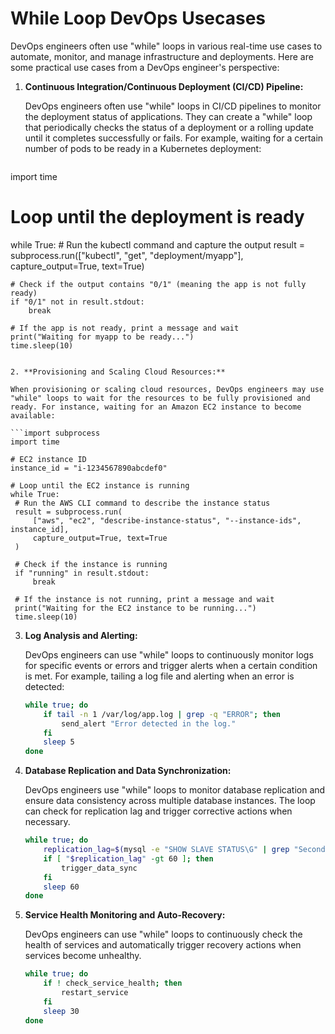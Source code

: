 # While Loop DevOps Usecases

DevOps engineers often use "while" loops in various real-time use cases to automate, monitor, and manage infrastructure and deployments. Here are some practical use cases from a DevOps engineer's perspective:

1. **Continuous Integration/Continuous Deployment (CI/CD) Pipeline:**

   DevOps engineers often use "while" loops in CI/CD pipelines to monitor the deployment status of applications. They can create a "while" loop that periodically checks the status of a deployment or a rolling update until it completes successfully or fails. For example, waiting for a certain number of pods to be ready in a Kubernetes deployment:

   ```import subprocess
import time

# Loop until the deployment is ready
while True:
    # Run the kubectl command and capture the output
    result = subprocess.run(["kubectl", "get", "deployment/myapp"], capture_output=True, text=True)
    
    # Check if the output contains "0/1" (meaning the app is not fully ready)
    if "0/1" not in result.stdout:
        break
    
    # If the app is not ready, print a message and wait
    print("Waiting for myapp to be ready...")
    time.sleep(10)
   ```

2. **Provisioning and Scaling Cloud Resources:**

   When provisioning or scaling cloud resources, DevOps engineers may use "while" loops to wait for the resources to be fully provisioned and ready. For instance, waiting for an Amazon EC2 instance to become available:

   ```import subprocess
import time

# EC2 instance ID
instance_id = "i-1234567890abcdef0"

# Loop until the EC2 instance is running
while True:
    # Run the AWS CLI command to describe the instance status
    result = subprocess.run(
        ["aws", "ec2", "describe-instance-status", "--instance-ids", instance_id],
        capture_output=True, text=True
    )
    
    # Check if the instance is running
    if "running" in result.stdout:
        break
    
    # If the instance is not running, print a message and wait
    print("Waiting for the EC2 instance to be running...")
    time.sleep(10)
   ```

3. **Log Analysis and Alerting:**

   DevOps engineers can use "while" loops to continuously monitor logs for specific events or errors and trigger alerts when a certain condition is met. For example, tailing a log file and alerting when an error is detected:

   ```bash
   while true; do
       if tail -n 1 /var/log/app.log | grep -q "ERROR"; then
           send_alert "Error detected in the log."
       fi
       sleep 5
   done
   ```

4. **Database Replication and Data Synchronization:**

   DevOps engineers use "while" loops to monitor database replication and ensure data consistency across multiple database instances. The loop can check for replication lag and trigger corrective actions when necessary.

   ```bash
   while true; do
       replication_lag=$(mysql -e "SHOW SLAVE STATUS\G" | grep "Seconds_Behind_Master" | awk '{print $2}')
       if [ "$replication_lag" -gt 60 ]; then
           trigger_data_sync
       fi
       sleep 60
   done
   ```

5. **Service Health Monitoring and Auto-Recovery:**

   DevOps engineers can use "while" loops to continuously check the health of services and automatically trigger recovery actions when services become unhealthy.

   ```bash
   while true; do
       if ! check_service_health; then
           restart_service
       fi
       sleep 30
   done
   ```
